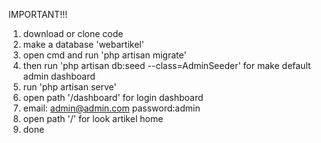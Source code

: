 IMPORTANT!!!

1. download or clone code
2. make a database 'webartikel'
3. open cmd and run 'php artisan migrate'
4. then run 'php artisan db:seed --class=AdminSeeder' for make default admin dashboard
5. run 'php artisan serve'
6. open path '/dashboard' for login dashboard
7. email: admin@admin.com password:admin
8. open path '/' for look artikel home
9. done
